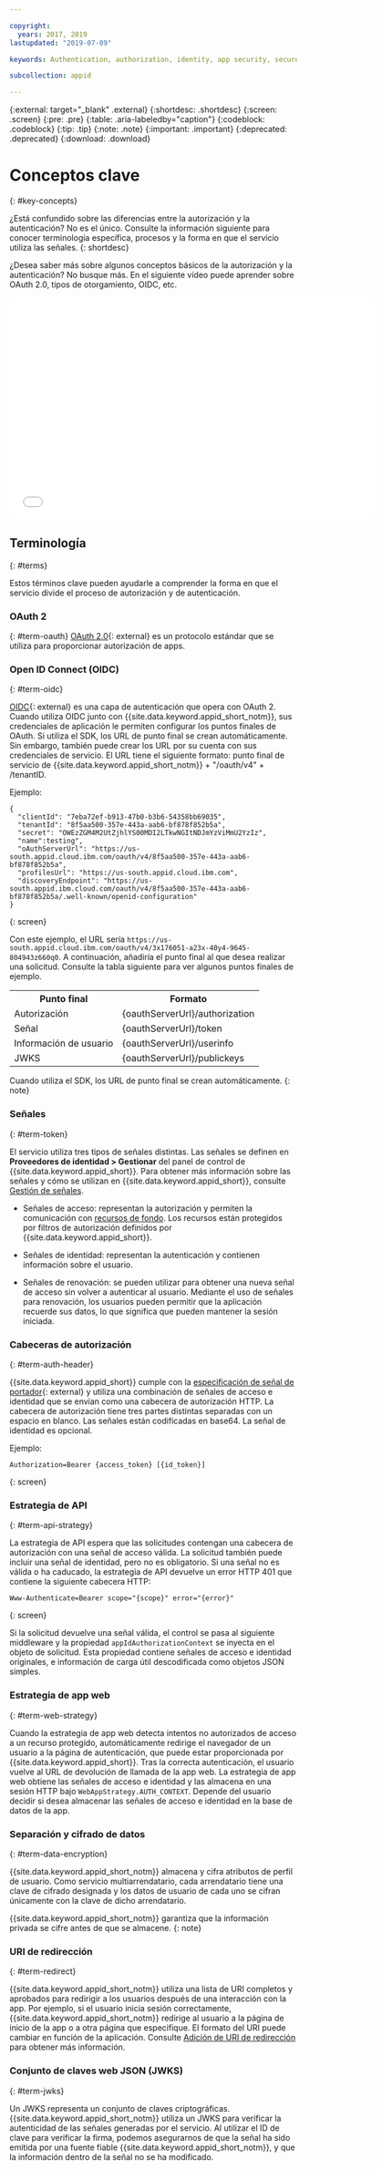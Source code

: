 ```yaml
---

copyright:
  years: 2017, 2019
lastupdated: "2019-07-09"

keywords: Authentication, authorization, identity, app security, secure, access, tokens

subcollection: appid

---
```


{:external: target="_blank" .external}
{:shortdesc: .shortdesc}
{:screen: .screen}
{:pre: .pre}
{:table: .aria-labeledby="caption"}
{:codeblock: .codeblock}
{:tip: .tip}
{:note: .note}
{:important: .important}
{:deprecated: .deprecated}
{:download: .download}

# Conceptos clave
{: #key-concepts}

¿Está confundido sobre las diferencias entre la autorización y la autenticación? No es el único. Consulte la información siguiente para conocer terminología específica, procesos y la forma en que el servicio utiliza las señales.
{: shortdesc}

¿Desea saber más sobre algunos conceptos básicos de la autorización y la autenticación? No busque más. En el siguiente vídeo puede aprender sobre OAuth 2.0, tipos de otorgamiento, OIDC, etc.

<iframe class="embed-responsive-item" id="about-appid-basics" title="Acerca de {{site.data.keyword.appid_short_notm}}" type="text/html" width="640" height="390" src="//www.youtube.com/embed/ndlk-ZhKGXM?rel=0" frameborder="0" webkitallowfullscreen mozallowfullscreen allowfullscreen> </iframe>


## Terminología
{: #terms}

Estos términos clave pueden ayudarle a comprender la forma en que el servicio divide el proceso de autorización y de autenticación.

### OAuth 2
{: #term-oauth}
[OAuth 2.0](https://tools.ietf.org/html/rfc6749){: external} es un protocolo estándar que se utiliza para proporcionar autorización de apps.


### Open ID Connect (OIDC)
{: #term-oidc}

[OIDC](https://openid.net/developers/specs/){: external} es una capa de autenticación que opera con OAuth 2. Cuando utiliza OIDC junto con {{site.data.keyword.appid_short_notm}}, sus credenciales de aplicación le permiten configurar los puntos finales de OAuth. Si utiliza el SDK, los URL de punto final se crean automáticamente. Sin embargo, también puede crear los URL por su cuenta con sus credenciales de servicio. El URL tiene el siguiente formato: punto final de servicio de {{site.data.keyword.appid_short_notm}} + "/oauth/v4" + /tenantID.

Ejemplo:

```
{
  "clientId": "7eba72ef-b913-47b0-b3b6-54358bb69035",
  "tenantId": "8f5aa500-357e-443a-aab6-bf878f852b5a",
  "secret": "OWEzZGM4M2UtZjhlYS00MDI2LTkwNGItNDJmYzViMmU2YzIz",
  "name":testing",
  "oAuthServerUrl": "https://us-south.appid.cloud.ibm.com/oauth/v4/8f5aa500-357e-443a-aab6-bf878f852b5a",
  "profilesUrl": "https://us-south.appid.cloud.ibm.com",
  "discoveryEndpoint": "https://us-south.appid.ibm.cloud.com/oauth/v4/8f5aa500-357e-443a-aab6-bf878f852b5a/.well-known/openid-configuration"
}
```
{: screen}

Con este ejemplo, el URL sería `https://us-south.appid.cloud.ibm.com/oauth/v4/3x176051-a23x-40y4-9645-804943z660q0`. A continuación, añadiría el punto final al que desea realizar una solicitud. Consulte la tabla siguiente para ver algunos puntos finales de ejemplo.

<table>
  <tr>
    <th>Punto final</th>
    <th>Formato</th>
  </tr>
  <tr>
    <td>Autorización</td>
    <td>{oauthServerUrl}/authorization</td>
  </tr>
  <tr>
    <td>Señal</td>
    <td>{oauthServerUrl}/token</td>
  </tr>
  <tr>
    <td>Información de usuario</td>
    <td>{oauthServerUrl}/userinfo</td>
  </tr>
  <tr>
    <td>JWKS</td>
    <td>{oauthServerUrl}/publickeys</td>
  </tr>
</table>

Cuando utiliza el SDK, los URL de punto final se crean automáticamente.
{: note}

### Señales
{: #term-token}

El servicio utiliza tres tipos de señales distintas. Las señales se definen en **Proveedores de identidad > Gestionar** del panel de control de {{site.data.keyword.appid_short}}. Para obtener más información sobre las señales y cómo se utilizan en {{site.data.keyword.appid_short}}, consulte [Gestión de señales](/docs/services/appid?topic=appid-tokens).

* Señales de acceso: representan la autorización y permiten la comunicación con [recursos de fondo](/docs/services/appid?topic=appid-backend). Los recursos están protegidos por filtros de autorización definidos por {{site.data.keyword.appid_short}}.

* Señales de identidad: representan la autenticación y contienen información sobre el usuario.

* Señales de renovación: se pueden utilizar para obtener una nueva señal de acceso sin volver a autenticar al usuario. Mediante el uso de señales para renovación, los usuarios pueden permitir que la aplicación recuerde sus datos, lo que significa que pueden mantener la sesión iniciada. 

### Cabeceras de autorización
{: #term-auth-header}

{{site.data.keyword.appid_short}} cumple con la [especificación de señal de portador](https://tools.ietf.org/html/rfc6750){: external} y utiliza una combinación de señales de acceso e identidad que se envían como una cabecera de autorización HTTP. La cabecera de autorización tiene tres partes distintas separadas con un espacio en blanco. Las señales están codificadas en base64. La señal de identidad es opcional.

Ejemplo:

```
Authorization=Bearer {access_token} [{id_token}]
```
{: screen}


### Estrategia de API
{: #term-api-strategy}

La estrategia de API espera que las solicitudes contengan una cabecera de autorización con una señal de acceso válida. La solicitud también puede incluir una señal de identidad, pero no es obligatorio. Si una señal no es válida o ha caducado, la estrategia de API devuelve un error HTTP 401 que contiene la siguiente cabecera HTTP:
```
Www-Authenticate=Bearer scope="{scope}" error="{error}"
```
{: screen}

Si la solicitud devuelve una señal válida, el control se pasa al siguiente middleware y la propiedad `appIdAuthorizationContext` se inyecta en el objeto de solicitud. Esta propiedad contiene señales de acceso e identidad originales, e información de carga útil descodificada como objetos JSON simples.

### Estrategia de app web
{: #term-web-strategy}

Cuando la estrategia de app web detecta intentos no autorizados de acceso a un recurso protegido, automáticamente redirige el navegador de un usuario a la página de autenticación, que puede estar proporcionada por {{site.data.keyword.appid_short}}. Tras la correcta autenticación, el usuario vuelve al URL de devolución de llamada de la app web. La estrategia de app web obtiene las señales de acceso e identidad y las almacena en una sesión HTTP bajo `WebAppStrategy.AUTH_CONTEXT`. Depende del usuario decidir si desea almacenar las señales de acceso e identidad en la base de datos de la app.

### Separación y cifrado de datos
{: #term-data-encryption}

{{site.data.keyword.appid_short_notm}} almacena y cifra atributos de perfil de usuario. Como servicio multiarrendatario, cada arrendatario tiene una clave de cifrado designada y los datos de usuario de cada uno se cifran únicamente con la clave de dicho arrendatario.

{{site.data.keyword.appid_short_notm}} garantiza que la información privada se cifre antes de que se almacene.
{: note}


### URI de redirección
{: #term-redirect}

{{site.data.keyword.appid_short_notm}} utiliza una lista de URI completos y aprobados para redirigir a los usuarios después de una interacción con la app. Por ejemplo, si el usuario inicia sesión correctamente, {{site.data.keyword.appid_short_notm}} redirige al usuario a la página de inicio de la app o a otra página que especifique. El formato del URI puede cambiar en función de la aplicación. Consulte [Adición de URI de redirección](/docs/services/appid?topic=appid-managing-idp#add-redirect-uri) para obtener más información.


### Conjunto de claves web JSON (JWKS)
{: #term-jwks}

Un JWKS representa un conjunto de claves criptográficas. {{site.data.keyword.appid_short_notm}} utiliza un JWKS para verificar la autenticidad de las señales generadas por el servicio. Al utilizar el ID de clave para verificar la firma, podemos asegurarnos de que la señal ha sido emitida por una fuente fiable {{site.data.keyword.appid_short_notm}}, y que la información dentro de la señal no se ha modificado.


